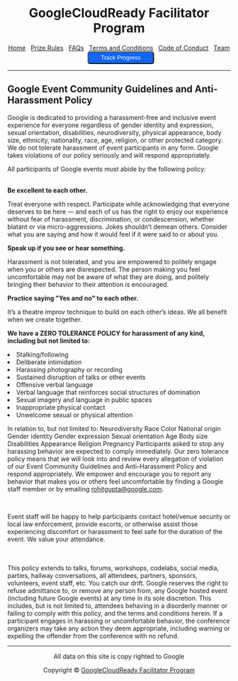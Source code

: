 <center>
    <h1>GoogleCloudReady Facilitator Program</h1>
    <a href="https://dot-space.github.io/GCRF-22/">Home</a>
    &nbsp;
    <a href="https://dot-space.github.io/GCRF-22/prize">Prize Rules</a>
    &nbsp;
    <a href="https://dot-space.github.io/GCRF-22/faqs">FAQs</a>
    &nbsp;
    <a href="https://dot-space.github.io/GCRF-22/tnc">Terms and Conditions</a>
    &nbsp;
    <a href="https://dot-space.github.io/GCRF-22/coc">Code of Conduct</a>
    &nbsp;
    <a href="https://dot-space.github.io/GCRF-22/team">Team</a>
    &nbsp;
    <a href="https://bit.ly/crf-report">
    <button style="background-color: #1266f1; color: white; border-radius: 5px; width: 150px; height: 28px">Track Progress</button>
    </a>
</center>

---

## Google Event Community Guidelines and Anti-Harassment Policy

<p>
Google is dedicated to providing a harassment-free and inclusive event experience for everyone regardless of gender identity and expression, sexual orientation, disabilities, neurodiversity, physical appearance, body size, ethnicity, nationality, race, age, religion, or other protected category. We do not tolerate harassment of event participants in any form. Google takes violations of our policy seriously and will respond appropriately.

All participants of Google events must abide by the following policy:

</p>

<br>

<b>
Be excellent to each other.
</b>

<p>
Treat everyone with respect. Participate while acknowledging that everyone deserves to be here — and each of us has the right to enjoy our experience without fear of harassment, discrimination, or condescension, whether blatant or via micro-aggressions. Jokes shouldn’t demean others. Consider what you are saying and how it would feel if it were said to or about you.
</p>

<b>
Speak up if you see or hear something.  
</b>

<p>
Harassment is not tolerated, and you are empowered to politely engage when you or others are disrespected. The person making you feel uncomfortable may not be aware of what they are doing, and politely bringing their behavior to their attention is encouraged. 
</p>

<b>
Practice saying "Yes and no" to each other.  
</b>

<p>
It’s a theatre improv technique to build on each other’s ideas. We all benefit when we create together. 
</p>

<b>
We have a ZERO TOLERANCE POLICY for harassment of any kind, including but not limited to:  
</b>

<p>

<li>Stalking/following</li>
<li>Deliberate intimidation</li>
<li>Harassing photography or recording</li>
<li>Sustained disruption of talks or other events</li>
<li>Offensive verbal language</li>
<li>Verbal language that reinforces social structures of domination</li>
<li>Sexual imagery and language in public spaces</li>
<li>Inappropriate physical contact</li>
<li>Unwelcome sexual or physical attention</li>

</p>

<p>

In relation to, but not limited to: Neurodiversity Race Color National origin Gender identity Gender expression Sexual orientation Age Body size Disabilities Appearance Religion Pregnancy Participants asked to stop any harassing behavior are expected to comply immediately. Our zero tolerance policy means that we will look into and review every allegation of violation of our Event Community Guidelines and Anti-Harassment Policy and respond appropriately. We empower and encourage you to report any behavior that makes you or others feel uncomfortable by finding a Google staff member or by emailing <a href="mailto:rohitgupta@google.com">rohitgupta@google.com</a>.

<br>

Event staff will be happy to help participants contact hotel/venue security or local law enforcement, provide escorts, or otherwise assist those experiencing discomfort or harassment to feel safe for the duration of the event. We value your attendance.

<br>
<br>
This policy extends to talks, forums, workshops, codelabs, social media, parties, hallway conversations, all attendees, partners, sponsors, volunteers, event staff, etc. You catch our drift. Google reserves the right to refuse admittance to, or remove any person from, any Google hosted event (including future Google events) at any time in its sole discretion. This includes, but is not limited to, attendees behaving in a disorderly manner or failing to comply with this policy, and the terms and conditions herein. If a participant engages in harassing or uncomfortable behavior, the conference organizers may take any action they deem appropriate, including warning or expelling the offender from the conference with no refund.

</p>

---

<footer>

<center>

<p> All data on this site is copy righted to Google</p>
Copyright ©️ <a href="https://events.withgoogle.com/googlecloudready-facilitator-program/" target="_blank">GoogleCloudReady Facilitator Program</a>

</center>

</footer>
